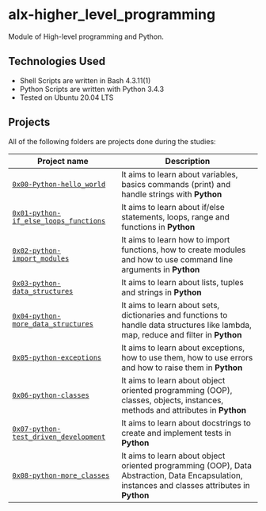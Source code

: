 # alx-higher_level_programming

Module of High-level programming and Python.

## Technologies Used

* Shell Scripts are written in Bash 4.3.11(1)
* Python Scripts are written with Python 3.4.3
* Tested on Ubuntu 20.04 LTS

## Projects

All of the following folders are projects done during the studies:

| Project name | Description |
| ------------ | ----------- |
| [`0x00-Python-hello_world`](https://github.com/Cyborg1999/alx-higher_level_programming/tree/main/0x00-python-hello_world) | It aims to learn about variables, basics commands (print) and handle strings with **Python** |
| [`0x01-python-if_else_loops_functions`](https://github.com/Cyborg1999/alx-higher_level_programming/tree/main/0x01-python-if_else_loops_functions) | It aims to learn about if/else statements, loops, range and functions in **Python** |
| [`0x02-python-import_modules`](https://github.com/Cyborg1999/alx-higher_level_programming/tree/main/0x02-python-import_modules) | It aims to learn how to import functions, how to create modules and how to use command line arguments in **Python** |
| [`0x03-python-data_structures`](https://github.com/Cyborg1999/alx-higher_level_programming/tree/main/0x03-python-data_structures) | It aims to learn about lists, tuples and strings in **Python** |
| [`0x04-python-more_data_structures`](https://github.com/Cyborg1999/alx-higher_level_programming/tree/main/0x04-python-more_data_structuress) | It aims to learn about sets, dictionaries and functions to handle data structures like lambda, map, reduce and filter in **Python** |
| [`0x05-python-exceptions`](https://github.com/Cyborg1999/alx-higher_level_programming/tree/main/0x05-python-exceptions)| It aims to learn about exceptions, how to use them, how to use errors and how to raise them in **Python** |
| [`0x06-python-classes`](https://github.com/Cyborg1999/alx-higher_level_programming/tree/main/0x06-python-classes)| It aims to learn about object oriented programming (OOP), classes, objects, instances, methods and attributes in **Python**  |
| [`0x07-python-test_driven_development`](https://github.com/Cyborg1999/alx-higher_level_programming/tree/main/0x07-python-test_driven_development)| It aims to learn about docstrings to create and implement tests in **Python** |
| [`0x08-python-more_classes`](https://github.com/Cyborg1999/alx-higher_level_programming/tree/main/0x08-python-more_classes)| It aims to learn about object oriented programming (OOP), Data Abstraction, Data Encapsulation, instances and classes attributes in **Python** |
